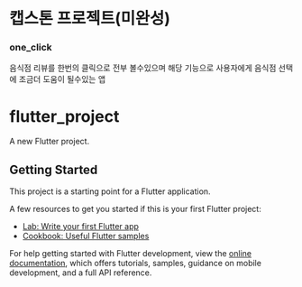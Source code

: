 # 캡스톤 프로젝트(미완성)
### one_click
음식점 리뷰를 한번의 클릭으로 전부 볼수있으며 해당 기능으로 사용자에게 음식점 선택에 조금더 도움이 될수있는 앱

# flutter_project

A new Flutter project.

## Getting Started

This project is a starting point for a Flutter application.

A few resources to get you started if this is your first Flutter project:

- [Lab: Write your first Flutter app](https://docs.flutter.dev/get-started/codelab)
- [Cookbook: Useful Flutter samples](https://docs.flutter.dev/cookbook)

For help getting started with Flutter development, view the
[online documentation](https://docs.flutter.dev/), which offers tutorials,
samples, guidance on mobile development, and a full API reference.
